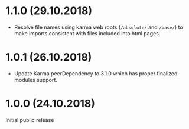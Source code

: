 # 1.1.0 (29.10.2018)
* Resolve file names using karma web roots (`/absolute/` and `/base/`) to make imports consistent with files included into html pages. 

# 1.0.1 (26.10.2018)
* Update Karma peerDependency to 3.1.0 which has proper finalized modules support.

# 1.0.0 (24.10.2018)
Initial public release
